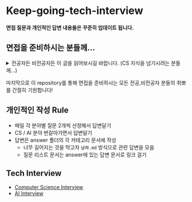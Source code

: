 # Keep-going-tech-interview

**면접 질문과 개인적인 답변 내용들은 꾸준히 업데이트 됩니다.**

## 면접을 준비하시는 분들께...

<details markdown="1">
<summary>전공자든 비전공자든 이 글을 읽어보시길 바랍니다. (CS 지식을 넘기시려는 분들께...)</summary>

<br>

안녕하세요. 부스트캠프 AI Tech 3기에서 추천시스템 트랙에서 활동한 박기범이라고 합니다. 우선 제가 공부할 겸 이 repository를 만들게 되었습니다.  
이 repository를 보시는 많은 분들은 저처럼 ML Engineer 혹은 Data Engineer를 희망하시거나 아니면 단순히 CS 면접을 준비하러 오신 분들도 있으시라 생각합니다.  

CS면접을 준비하러 오신 분이라면 상관없겠지만 많은 비전공자분들께서 최근 개발직군에 발을 들이시면서 CS 면접에 대한 부담감을 많이 느끼신다고 생각합니다. 저는 심지어 **"왜 내가 하고자 하는 직군과 관련 없는 네트워크나 다른 것들을 면접에서 대답해야하지?"** 라는 분들도 봤습니다.  
만약 개발직군 혹은 개발과 조금이라도 관련이 있는 직군을 준비하시는 비전공자분들이 제일 싫어하시는 말이 **비전공자라서 비전공자 취급하면서 무시하는 것**이라고 생각합니다. 하지만 만약 면접을 준비하실 때 위에 말한 생각을 조금이라고 하셨다면 감히 제가 말씀드리지만 **저런 생각을 하기 때문에 비전공자라고 무시 당하시는 거**라고 하겠습니다.  

CS 면접의 부담감을 느끼시는 분들을 뭐라하는 것이 아닙니다. 컴퓨터공학을 전공한 저도 CS 면접 공부는 상당히 부담스럽습니다. 사실 전공 4년동안 배운걸 안 까먹고 다시 공부하는 건 쉽지 않죠.  
수많은 비전공자 분들께서 지금도 CS 공부를 하고 계십니다. 그 분들도, 심지어 전공자인 저희들도 압니다. **내가 가려는 직군과 관련 없는 것들이 있다는 것**을... 하지만 이런 CS 지식을 대답하는 이유는 단 한가지입니다. **우리가 준비하는 직군이 개발직군이기 때문**입니다.  
개발직군은 한가지의 기술로만 할 수 있는 것이 아닙니다. 수많은 팀들과의 끊임없는 커뮤니케이션이 있어야 하는 직업입니다. 즉, **나만 잘한다고 돌아가는 직군이 아니라는 의미**입니다.  
근데 과연 **내가 일하는 직군 사람들이랑만 커뮤니케이션을 할까?** 라는 생각을 해보실 필요가 있습니다. 혹여나 데이터베이스를 관리하는 분과 의견을 나눌 일이 있는데 내가 데이터베이스에 대한 이해가 최소한도 없으면 일은 진행될 수 없습니다. 그렇기 때문에 우리는 CS 지식을 공부해야하고 **최소한의** 지식이 있는지를 면접에서 확인 받는 것입니다.  

가끔 컴퓨터공학 전공자들이 비전공자들을 무시한다고 하시는 분들이 있으십니다. 하지만 컴퓨터공학과를 나온 사람들 중 많은 사람들은 **주변에 나보다 날고 기는 사람이 많다는 것을 수도 없이 겪은** 사람들일 겁니다. 그 사람들만큼 자신의 수준을 과소평가하는 사람들도 별로 없을거라 생각합니다.  
만약 전공자든, 비전공자든 위에서 말한 **무시받을만한 생각**을 하고 계시다면 **당장에 겸손한 마음가짐으로 면접준비를 하시라고** 감히 말씀드리고 싶습니다. 지금도 수많은 날고 기는 전공자들도 CS 면접을 더 잘 보려고 준비할테니까요.   

**아무리 전공자라도 저런 생각 가지면 무시당하고, 비전공자라도 빈틈없는 CS 지식이 있다면 그 어떤 전공자도 무시하지 않고 오히려 우러러 봅니다.**  

이 글을 적는 지금은 대학교 4학년, 경력도 없는 사람이기 때문에 "니가 뭔데" 하고 무시하셔도 됩니다. 만약 이후 제가 이 글을 읽고 창피하다고 생각한다면 이 글은 지워져 있을 겁니다. 시간이 지나도 이 글이 그대로라면 지금의 제 생각이 경력이 쌓인 후에 봐도 그럴듯하다는 뜻일지도 모르겠네요.

</details>

마지막으로 이 repository를 통해 면접을 준비하시는 모든 전공,비전공자 분들의 취뽀를 간절히 기원합니다!

## 개인적인 작성 Rule

- 매일 각 분야별 질문 2개씩 선정해서 답변달기
- CS / AI 분야 번갈아가면서 답변달기
- 답변은 answer 폴더의 각 카테고리 문서에 작성
  - 너무 길어지는 것을 막고자 `날짜.md` 방식으로 관련 답변을 모음
  - 질문 리스트 문서는 answer에 있는 답변 문서로 링크 걸기

## Tech Interview

- [Computer Science Interview]()
- [AI Interview]()
